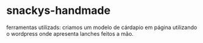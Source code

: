 # snackys-handmade
ferramentas utilizads:
criamos um modelo de cárdapio em página utilizando o wordpress onde apresenta lanches feitos a mão.
